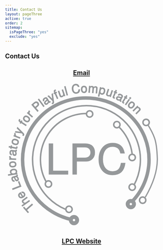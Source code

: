 ```yaml
---
title: Contact Us
layout: pageThree
active: true
order: 2
sitemap:
  isPageThree: "yes"
  exclude: "yes"
---
```

<section id="contact" >
<h2 class="text-center"> Contact Us </h2>
<div class="devPadding">
  <div class="container">
    <div class="row">
      <div class="col-md-offset-2 col-md-3" align="center">
          <a href="mailto:ben.shapiroAtcolorado.edu">
              <i class="fa fa-envelope-o fa-7x" aria-hidden="true"></i>
            <h2 class="text-center">Email</h2>
          </a>
      </div> <!-- col -->
      <div class="col-md-3 col-md-offset-2" align="center">
        <a href="http://atlas.colorado.edu/lpc/">
          <svg xmlns="http://www.w3.org/2000/svg" viewBox="0 0 310.28 297.92"><defs><style>.\31 facf196-7187-4ab2-bbbf-c49f8e8b7860,.\33 e6204a1-221d-451e-9dc2-72807e88fe74,.\35 5175505-236b-4e8e-98ad-2bd667ab82d1,.\38 e43e189-9b31-45f5-b636-f1a681882517,.e8e01bc4-e734-40e0-a44e-6db23edba58e{fill:none;}.\31 facf196-7187-4ab2-bbbf-c49f8e8b7860,.\33 9a8ef97-e01b-4bfa-844b-ae2f17f307bc,.\35 5175505-236b-4e8e-98ad-2bd667ab82d1,.\37 6f251c7-f642-453f-a573-90f63c84ac46,.\38 e43e189-9b31-45f5-b636-f1a681882517,.e8e01bc4-e734-40e0-a44e-6db23edba58e{stroke:#95989a;}.\31 facf196-7187-4ab2-bbbf-c49f8e8b7860,.\33 9a8ef97-e01b-4bfa-844b-ae2f17f307bc,.\33 e6204a1-221d-451e-9dc2-72807e88fe74,.\35 5175505-236b-4e8e-98ad-2bd667ab82d1,.\38 e43e189-9b31-45f5-b636-f1a681882517,.e8e01bc4-e734-40e0-a44e-6db23edba58e,.f4d0af5f-bfec-409b-98dc-c4256732166b{stroke-miterlimit:10;}.\31 facf196-7187-4ab2-bbbf-c49f8e8b7860{stroke-width:7px;}.\33 e6204a1-221d-451e-9dc2-72807e88fe74,.e8e01bc4-e734-40e0-a44e-6db23edba58e{stroke-width:3px;}.\38 e43e189-9b31-45f5-b636-f1a681882517{stroke-width:8px;}.\37 6f251c7-f642-453f-a573-90f63c84ac46{font-size:85px;font-family:HelveticaNeue-Medium, Helvetica Neue;}.\33 9a8ef97-e01b-4bfa-844b-ae2f17f307bc,.\37 6f251c7-f642-453f-a573-90f63c84ac46{fill:#95989a;}.f4d0af5f-bfec-409b-98dc-c4256732166b{fill:#231f20;stroke:#ed1f24;}.\33 e6204a1-221d-451e-9dc2-72807e88fe74{stroke:#231f20;}.\33 9a8ef97-e01b-4bfa-844b-ae2f17f307bc{font-size:25px;font-family:HelveticaNeue, Helvetica Neue;}.\35 5175505-236b-4e8e-98ad-2bd667ab82d1{stroke-width:2.45px;}</style></defs><title>oldLogo</title><g id="0223b976-db83-488a-9d76-3063ff8cc381" data-name="Layer 2"><g id="2be1952d-0397-4e28-9696-aef3cc93af99" data-name="Layer 1"><path class="1facf196-7187-4ab2-bbbf-c49f8e8b7860" d="M134.48,279.54c-56.74-13-99-62.52-99-121.7,0-69,57.49-125,128.41-125s128.41,56,128.41,125a122.91,122.91,0,0,1-36.55,87.35"/><path class="e8e01bc4-e734-40e0-a44e-6db23edba58e" d="M122.64,258.73a109.48,109.48,0,1,1,139.11-49.09"/><path class="e8e01bc4-e734-40e0-a44e-6db23edba58e" d="M230.37,90.79a93.2,93.2,0,0,1,27.71,56.06"/><circle class="e8e01bc4-e734-40e0-a44e-6db23edba58e" cx="171.64" cy="65.27" r="6.38"/><circle class="e8e01bc4-e734-40e0-a44e-6db23edba58e" cx="258.08" cy="153.54" r="6.38"/><circle class="e8e01bc4-e734-40e0-a44e-6db23edba58e" cx="226.94" cy="86.93" r="6.38"/><circle class="e8e01bc4-e734-40e0-a44e-6db23edba58e" cx="129.77" cy="258.73" r="6.38"/><circle class="8e43e189-9b31-45f5-b636-f1a681882517" cx="139.88" cy="280.63" r="6.38"/><text></text><circle class="e8e01bc4-e734-40e0-a44e-6db23edba58e" cx="258.08" cy="213.78" r="6.38"/><path class="e8e01bc4-e734-40e0-a44e-6db23edba58e" d="M83.89,203.83A93.48,93.48,0,0,1,165.26,64.39"/><circle class="e8e01bc4-e734-40e0-a44e-6db23edba58e" cx="88.03" cy="207.4" r="6.38"/><circle class="8e43e189-9b31-45f5-b636-f1a681882517" cx="255.31" cy="248.16" r="6.38"/><text class="76f251c7-f642-453f-a573-90f63c84ac46" transform="translate(82.27 187.71)">LPC</text><path class="f4d0af5f-bfec-409b-98dc-c4256732166b" d="M69.79,277.89"/><path class="3e6204a1-221d-451e-9dc2-72807e88fe74" d="M284.58,236.64"/><path class="3e6204a1-221d-451e-9dc2-72807e88fe74" d="M308.49,149.66"/><path class="3e6204a1-221d-451e-9dc2-72807e88fe74" d="M268.11,58.39"/><text class="39a8ef97-e01b-4bfa-844b-ae2f17f307bc" transform="translate(60.33 254.2) rotate(-131.25) scale(0.98 1)">T</text><text class="39a8ef97-e01b-4bfa-844b-ae2f17f307bc" transform="translate(50.95 243.48) rotate(-125.49) scale(0.98 1)">h</text><text class="39a8ef97-e01b-4bfa-844b-ae2f17f307bc" transform="matrix(-0.49, -0.85, 0.87, -0.5, 42.94, 232.23)">e</text><text class="39a8ef97-e01b-4bfa-844b-ae2f17f307bc" transform="matrix(-0.42, -0.89, 0.9, -0.43, 36.38, 220.51)"> </text><text class="39a8ef97-e01b-4bfa-844b-ae2f17f307bc" transform="translate(33.22 214.2) rotate(-111.03) scale(0.98 1)">L</text><text class="39a8ef97-e01b-4bfa-844b-ae2f17f307bc" transform="matrix(-0.26, -0.95, 0.96, -0.26, 28.29, 201.32)">a</text><text class="39a8ef97-e01b-4bfa-844b-ae2f17f307bc" transform="translate(24.77 188.48) rotate(-99.17) scale(0.98 1)">b</text><text class="39a8ef97-e01b-4bfa-844b-ae2f17f307bc" transform="matrix(-0.05, -0.98, 1, -0.05, 22.45, 173.99)">o</text><text class="39a8ef97-e01b-4bfa-844b-ae2f17f307bc" transform="translate(21.84 159.7) rotate(-88.17) scale(0.98 1)">r</text><text class="39a8ef97-e01b-4bfa-844b-ae2f17f307bc" transform="translate(22.02 151.29) rotate(-83.51) scale(0.98 1)">a</text><text class="39a8ef97-e01b-4bfa-844b-ae2f17f307bc" transform="translate(23.65 138) rotate(-78.92) scale(0.98 1)">t</text><text class="39a8ef97-e01b-4bfa-844b-ae2f17f307bc" transform="translate(25.05 130.16) rotate(-74.11) scale(0.98 1)">o</text><text class="39a8ef97-e01b-4bfa-844b-ae2f17f307bc" transform="translate(29.09 116.45) rotate(-69.24) scale(0.98 1)">r</text><text class="39a8ef97-e01b-4bfa-844b-ae2f17f307bc" transform="translate(32 108.57) rotate(-64.78) scale(0.98 1)">y</text><text class="39a8ef97-e01b-4bfa-844b-ae2f17f307bc" transform="translate(37.44 97.28) rotate(-60.64) scale(0.98 1)"> </text><text class="39a8ef97-e01b-4bfa-844b-ae2f17f307bc" transform="matrix(0.53, -0.83, 0.84, 0.54, 40.94, 91.06)">f</text><text class="39a8ef97-e01b-4bfa-844b-ae2f17f307bc" transform="translate(44.86 84.66) rotate(-53.02) scale(0.98 1)">o</text><text class="39a8ef97-e01b-4bfa-844b-ae2f17f307bc" transform="matrix(0.65, -0.73, 0.75, 0.66, 53.58, 73.3)">r</text><text class="39a8ef97-e01b-4bfa-844b-ae2f17f307bc" transform="matrix(0.69, -0.7, 0.71, 0.7, 59.25, 66.97)"> </text><text class="39a8ef97-e01b-4bfa-844b-ae2f17f307bc" transform="matrix(0.75, -0.64, 0.65, 0.76, 64.09, 61.84)">P</text><text class="39a8ef97-e01b-4bfa-844b-ae2f17f307bc" transform="translate(76.51 51.51) rotate(-36.13) scale(0.98 1)">l</text><text class="39a8ef97-e01b-4bfa-844b-ae2f17f307bc" transform="matrix(0.83, -0.53, 0.53, 0.85, 81.06, 48.04)">a</text><text class="39a8ef97-e01b-4bfa-844b-ae2f17f307bc" transform="matrix(0.87, -0.45, 0.46, 0.89, 92.37, 40.92)">y</text><text class="39a8ef97-e01b-4bfa-844b-ae2f17f307bc" transform="translate(103.57 35.27) rotate(-23.24) scale(0.98 1)">f</text><text class="39a8ef97-e01b-4bfa-844b-ae2f17f307bc" transform="matrix(0.93, -0.32, 0.33, 0.95, 110.44, 32.2)">u</text><text class="39a8ef97-e01b-4bfa-844b-ae2f17f307bc" transform="matrix(0.95, -0.26, 0.26, 0.97, 123.65, 27.8)">l</text><text class="39a8ef97-e01b-4bfa-844b-ae2f17f307bc" transform="translate(129.25 26.27) rotate(-12.65) scale(0.98 1)"> </text><text class="39a8ef97-e01b-4bfa-844b-ae2f17f307bc" transform="translate(136.09 24.51) rotate(-7.8) scale(0.98 1)">C</text><text class="39a8ef97-e01b-4bfa-844b-ae2f17f307bc" transform="translate(153.76 22.2) rotate(-1.68) scale(0.98 1)">o</text><text class="39a8ef97-e01b-4bfa-844b-ae2f17f307bc" transform="translate(167.95 21.57) rotate(5.17) scale(0.98 1)">m</text><text class="39a8ef97-e01b-4bfa-844b-ae2f17f307bc" transform="translate(188.85 23.66) rotate(12.44) scale(0.98 1)">p</text><text class="39a8ef97-e01b-4bfa-844b-ae2f17f307bc" transform="matrix(0.93, 0.31, -0.32, 0.95, 203.18, 26.85)">u</text><text class="39a8ef97-e01b-4bfa-844b-ae2f17f307bc" transform="translate(216.31 31.35) rotate(22.99) scale(0.98 1)">t</text><text class="39a8ef97-e01b-4bfa-844b-ae2f17f307bc" transform="translate(223.68 34.37) rotate(27.48) scale(0.98 1)">a</text><text class="39a8ef97-e01b-4bfa-844b-ae2f17f307bc" transform="matrix(0.83, 0.52, -0.53, 0.85, 235.53, 40.66)">t</text><text class="39a8ef97-e01b-4bfa-844b-ae2f17f307bc" transform="translate(242.35 44.95) rotate(34.78) scale(0.98 1)">i</text><text class="39a8ef97-e01b-4bfa-844b-ae2f17f307bc" transform="translate(247.12 48.09) rotate(38.87) scale(0.98 1)">o</text><text class="39a8ef97-e01b-4bfa-844b-ae2f17f307bc" transform="translate(258.21 57.05) rotate(44.48) scale(0.98 1)">n</text><circle class="e8e01bc4-e734-40e0-a44e-6db23edba58e" cx="279.33" cy="240.15" r="6.38"/><circle class="e8e01bc4-e734-40e0-a44e-6db23edba58e" cx="286.31" cy="82.38" r="6.38"/><path class="55175505-236b-4e8e-98ad-2bd667ab82d1" d="M289.59,86.71c14.77,23.38,18.47,36,19.42,68.25.86,29.26-11.52,57.3-24.35,79.3"/></g></g></svg>
          <h2 class="text-center">LPC Website</h2>
        </a>
      </div> <!-- col -->
    </div> <!-- row -->
  </div>
</div>
</section>
